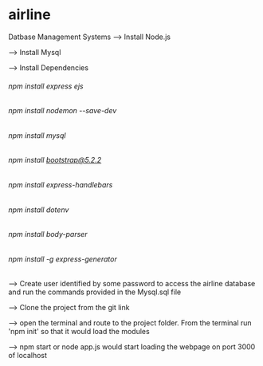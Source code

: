 # airline
Datbase Management Systems
--> Install Node.js

--> Install Mysql

--> Install Dependencies
 ###### npm install express ejs
 ###### npm install nodemon --save-dev
 ###### npm install mysql
 ###### npm install bootstrap@5.2.2
 ###### npm install express-handlebars
 ###### npm install dotenv
 ###### npm install body-parser
 ###### npm install -g express-generator
 
--> Create user identified by some password to access the airline database and run the commands provided in the Mysql.sql file

--> Clone the project from the git link 

--> open the terminal and route to the project folder. From the terminal run 'npm init' so that it would load the modules

--> npm start or node app.js would start loading the webpage on port 3000 of localhost
 
